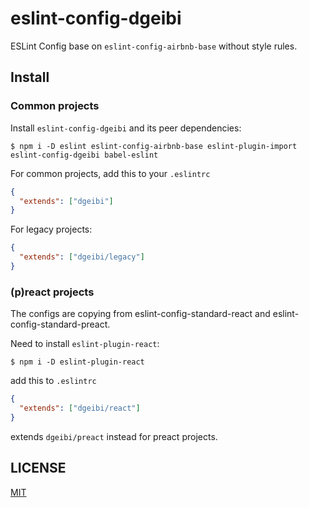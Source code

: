 # eslint-config-dgeibi

ESLint Config base on `eslint-config-airbnb-base` without style rules.

## Install

### Common projects

Install `eslint-config-dgeibi` and its peer dependencies:

```
$ npm i -D eslint eslint-config-airbnb-base eslint-plugin-import eslint-config-dgeibi babel-eslint
```

For common projects, add this to your `.eslintrc`

``` json
{
  "extends": ["dgeibi"]
}
```

For legacy projects:

``` json
{
  "extends": ["dgeibi/legacy"]
}
```

### (p)react projects

The configs are copying from eslint-config-standard-react and eslint-config-standard-preact.

Need to install `eslint-plugin-react`:

```
$ npm i -D eslint-plugin-react
```

add this to `.eslintrc`

``` json
{
  "extends": ["dgeibi/react"]
}
```

extends `dgeibi/preact` instead for preact projects.

## LICENSE

[MIT](LICENSE)
